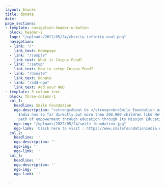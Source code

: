 ```yaml
---
layout: blocks
title: donate
date: 
page_sections:
- template: navigation-header-w-button
  block: header-2
  logo: "/uploads/2022/05/24/charity-infinity-new1.png"
  navigation:
  - link: "/"
    link_text: Homepage
  - link: "/sample"
    link_text: What is Corpus Fund?
  - link: "/setup"
    link_text: How to setup Corpus Fund?
  - link: "/donate"
    link_text: Donate
  - link: "/add-ngo"
    link_text: Add your NGO
- template: 3-column-text
  block: three-column-1
  col_1:
    headline: Smile Foundation
    ngo-description: "<strong>About Us </strong><br>Smile Foundation as an NGO in
      India has so far directly put more than 200,000 children like Hetal into the
      path of empowerment through education through its Mission Education programme."
    ngo-img: "/uploads/2022/05/24/smile-foundation.jpg"
    ngo-link: 'Click here to visit : https://www.smilefoundationindia.org/'
  col_2:
    headline: ''
    ngo-description: ''
    ngo-img: ''
    ngo-link: ''
  col_3:
    headline: ''
    ngo-description: ''
    ngo-img: ''
    ngo-link: ''

---
```

